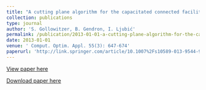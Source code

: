 ```yaml
---
title: "A cutting plane algorithm for the capacitated connected facility location problem"
collection: publications
type: journal
author: 'S. Gollowitzer, B. Gendron, I. Ljubić'
permalink: /publication/2013-01-01-a-cutting-plane-algorithm-for-the-capacitated-connected-facility-location-problem
date: 2013-01-01
venue: ' Comput. Optim. Appl. 55(3): 647-674'
paperurl: 'http://link.springer.com/article/10.1007%2Fs10589-013-9544-9'
---
```

[View paper here](http://link.springer.com/article/10.1007%2Fs10589-013-9544-9)

[Download paper here]({{site.url}}/docs/publications/CapConFL.pdf)
